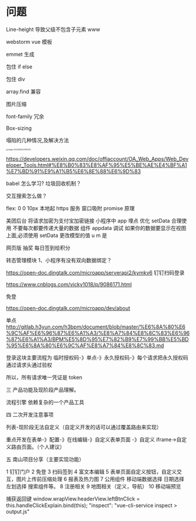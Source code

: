 # 问题

Line-height 导致父级不包含子元素 www

webstorm vue 模板

emmet 生成

包住 if else

包住 div

array.find 兼容

图片压缩

font-family 冗余

Box-sizing

塌陷的几种情况,及解决方法

<img src="http://image.zhuyuanzheng.top/image-20220608224955143.png" alt="image-20220608224955143" style="zoom:33%;" />

https://developers.weixin.qq.com/doc/offiaccount/OA_Web_Apps/Web_Developer_Tools.html#%E8%B0%83%E8%AF%95%E5%BE%AE%E4%BF%A1%E7%BD%91%E9%A1%B5%E6%8E%88%E6%9D%83

babel 怎么学习?
垃圾回收机制？

交互搜索怎么做？

flex: 0 0 10px
本地起 https 服务
窗口吸附
promise 原理

美团后台 将请求加密为支付宝加密链接
小程序中
app 埋点
优化 setData 合理使用 不要每次都要传递大量的数据
组件
appdata 调试
如果你的数据要显示在视图上面,必须使用 setData 更改模型的值
u m 是

网页版 抽奖
每日签到给积分

转态管理模块
1、小程序有没有双向数据绑定？

https://open-doc.dingtalk.com/microapp/serverapi2/kymkv6 钉钉扫码登录

https://www.cnblogs.com/vicky1018/p/9086171.html

免登

https://open-doc.dingtalk.com/microapp/dev/about

单点
http://gitlab.h3yun.com/h3bpm/document/blob/master/%E6%8A%80%E6%9C%AF%E6%96%87%E6%A1%A3/%E8%A7%84%E8%8C%83%E6%96%87%E6%A1%A3/BPM%E5%8D%95%E7%82%B9%E7%99%BB%E5%BD%95%E6%8A%80%E6%9C%AF%E8%A7%84%E8%8C%83.md

登录这块主要流程为 临时授权码-》单点-》永久授权码-》每个请求把永久授权码通过请求头通过验权

所以，所有请求唯一凭证是 token

三 产品功能及现阶段产品理解。

流程引擎 依赖复杂的一个产品工具

四 二次开发注意事项

列表-现阶段无法自定义（自定义开发的话可以通过覆盖路由来实现）

重点开发在表单-》配置-》在线编辑-》自定义表单页面 -》自定义 iframe->自定义路由页面。（个人建议）

五 南山项目分享（主要实现功能）

1 钉钉门户
2 免登
3 扫码签到
4 富文本编辑
5 表单页面自定义按钮，自定义交互，图片上传前压缩处理
6 报表及热力图
7 公用组件 移动端数据选择 日期选择 左划选择 搜索组件等。
8 注册相关
9 地图相关（定义，导航）
10 移动端预览

捕获返回键
window.wrapView.headerView.leftBtnClick = this.handleClickExplain.bind(this);
"inspect": "vue-cli-service inspect > output.js"
